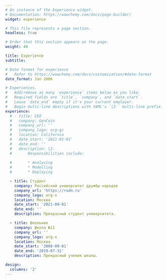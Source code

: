 ```yaml
---
# An instance of the Experience widget.
# Documentation: https://wowchemy.com/docs/page-builder/
widget: experience

# This file represents a page section.
headless: true

# Order that this section appears on the page.
weight: 40

title: Experience
subtitle:

# Date format for experience
#   Refer to https://wowchemy.com/docs/customization/#date-format
date_format: Jan 2006

# Experiences.
#   Add/remove as many `experience` items below as you like.
#   Required fields are `title`, `company`, and `date_start`.
#   Leave `date_end` empty if it's your current employer.
#   Begin multi-line descriptions with YAML's `|2-` multi-line prefix.
experience:
  # - title: CEO
  #   company: GenCoin
  #   company_url: ''
  #   company_logo: org-gc
  #   location: California
  #   date_start: '2021-01-01'
  #   date_end: ''
  #   description: |2-
  #       Responsibilities include:
        
  #       * Analysing
  #       * Modelling
  #       * Deploying

  - title: Студент
    company: Российский университет дружбы народов
    company_url: 'https://rudn.ru'
    company_logo: org-x
    location: Москва
    date_start: '2021-09-01'
    date_end: ''
    description: Прекрасный студент университета.

  - title: Школьник
    company: Школа №11
    company_url: ''
    company_logo: org-x
    location: Москва
    date_start: '2008-09-01'
    date_end: '2019-07-31'
    description: Прекрасный ученик школы.

design:
  columns: '2'
---
```


